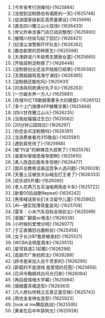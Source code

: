 
1. [今年省考行测难吗]-[1625884]
1. [没想到淀粉肠也有塌房的一天]-[1625748]
1. [促进国家级新区高质量建设]-[1625699]
1. [直击四川雅江山火现场]-[1626433]
1. [夸父炸串涉事门店已闭店整改]-[1625900]
1. [被晴川仿妆勾起了回忆]-[1626421]
1. [纪凌尘演警察吓坏队友]-[1626362]
1. [霸总剧里的怨种医生]-[1625598]
1. [天津辟谣六年级男生猥亵女童]-[1625665]
1. [开始自制淀粉肠了]-[1626448]
1. [淀粉肠创业还没开始就已结束]-[1626392]
1. [无限超越班高海宁演技]-[1626365]
1. [淀粉肠还能吃吗]-[1625931]
1. [刘浩存同款满分丸子头]-[1626263]
1. [一方碳水养一方人]-[1625881]
1. [存储10亿TB数据需要多大的硬盘]-[1626512]
1. [多个上门按摩APP被曝涉黄]-[1625868]
1. [四川甘孜雅江山火]-[1626235]
1. [当我给猫猫过生日]-[1625582]
1. [20分钟公园效应]-[1626297]
1. [你还会买淀粉肠吗]-[1626391]
1. [当消费者看完315晚会]-[1625581]
1. [遇到真死侍了]-[1625988]
1. [被“约谈”的麻辣烫大叔笑了]-[1625576]
1. [谁家吵架做思维导图啊]-[1625910]
1. [素人改造后能有多惊艳]-[1626477]
1. [国乒总教练谈奥运竞争人选问题]-[1626028]
1. [天蚕土豆被张大仙喊去打王者了]-[1626333]
1. [欢乐颂5开播]-[1626085]
1. [老人花两万五买油电两用皮卡车]-[1625722]
1. [新晋00后战歌Repeat]-[1626242]
1. [男孩喊话家长们关注留守儿童]-[1625862]
1. [AI一键实现薄荷曼波风]-[1625709]
1. [雷军：小米汽车目标全球前五]-[1625599]
1. [瓷器厂翻盘sc电击]-[1626539]
1. [小时候的爱憎分明]-[1626077]
1. [于正直播怼白鹿粉丝]-[1625458]
1. [女子长沙87套房被查封]-[1625521]
1. [WCBA全明星周末]-[1625513]
1. [星穹铁道2.1前瞻]-[1626298]
1. [逛超市广角拍照法]-[1626289]
1. [顾寻是来加入岳千灵家的]-[1626290]
1. [卸载的不是游戏 是爱情的花苞]-[1625658]
1. [花间令鞠婧祎白月光归来]-[1626084]
1. [再回首情绪大字幕]-[1625984]
1. [唐嫣露背裙造型]-[1626363]
1. [凡人修仙传韩立玄骨正面交锋]-[1625743]
1. [周也金发神女造型]-[1625923]
1. [look at me舞蹈挑战]-[1625595]
1. [黄雀在后中年舔狗文]-[1625928]
